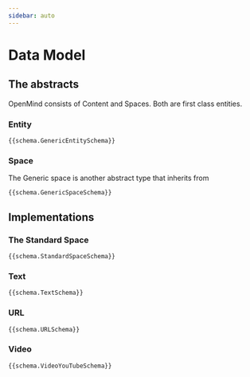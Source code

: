 ```yaml
---
sidebar: auto
---
```


# Data Model

## The abstracts

OpenMind consists of Content and Spaces. Both are first class entities. 

### Entity

<pre><code class="language-json">{{schema.GenericEntitySchema}}</code></pre>

### Space

The Generic space is another abstract type that inherits from 

<pre><code class="language-json">{{schema.GenericSpaceSchema}}</code></pre>

## Implementations

### The Standard Space

<pre><code class="language-json">{{schema.StandardSpaceSchema}}</code></pre>

### Text

<pre><code class="language-json">{{schema.TextSchema}}</code></pre>

### URL

<pre><code class="language-json">{{schema.URLSchema}}</code></pre>

### Video

<pre><code class="language-json">{{schema.VideoYouTubeSchema}}</code></pre>

<script>
import GenericEntitySchema from '../../../code-samples/GenericEntitySchema.json';

import GenericSpaceSchema from '../../../code-samples/GenericSpaceSchema.json';
import StandardSpaceSchema from '../../../code-samples/StandardSpaceSchema.json';

import TextSchema from '../../../code-samples/TextSchema.json';
import URLSchema from '../../../code-samples/URLSchema.json';
import VideoYouTubeSchema from '../../../code-samples/VideoYouTubeSchema.json';

export default {
  data () {
    return {
      schema: {
        GenericEntitySchema,
        GenericSpaceSchema,
        StandardSpaceSchema,
        TextSchema,
        URLSchema,
        VideoYouTubeSchema,
      }
    }
  }
}
</script>
